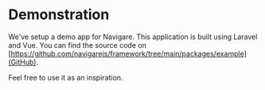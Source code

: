 # Demonstration

We've setup a demo app for Navigare. This application is built using Laravel and Vue. You can find the source code on [https://github.com/navigarejs/framework/tree/main/packages/example](GitHub).

Feel free to use it as an inspiration.

